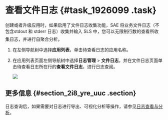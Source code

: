 # 查看文件日志 {#task_1926099 .task}

创建或者升级应用时，如果启用了文件日志收集功能，SAE 将业务文件日志（不包含stdout 和 stderr 日志）收集并输入 SLS 中，您可以无限制行数的查看所收集日志，并进行自聚合分析。

1.  在左侧导航树中选择**应用列表**，单击待查看日志的应用名称。
2.  在应用列表页面左侧导航树中选择**日志管理** \> **文件日志**，并在文件日志页面单击待查看日志所在行的**查看文件日志**，进行日志查阅。

    ![](http://static-aliyun-doc.oss-cn-hangzhou.aliyuncs.com/assets/img/1527586/156773870458435_zh-CN.png)


## 更多信息 {#section_2i8_yre_uuc .section}

日志查询后，如果需要对日志进行导出、可视化分析等操作，请参见[日志查看与分析](https://help.aliyun.com/document_detail/43772.html)。

